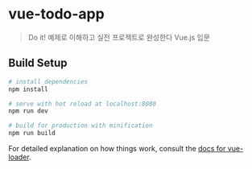 # vue-todo-app

> Do it! 예제로 이해하고 실전 프로젝트로 완성한다 Vue.js 입문

## Build Setup

``` bash
# install dependencies
npm install

# serve with hot reload at localhost:8080
npm run dev

# build for production with minification
npm run build
```

For detailed explanation on how things work, consult the [docs for vue-loader](http://vuejs.github.io/vue-loader).
